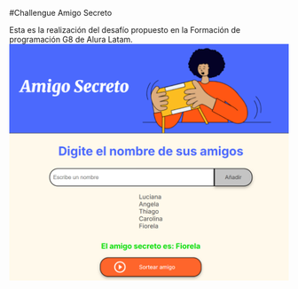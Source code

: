 #Challengue Amigo Secreto

Esta es la realización del desafío propuesto en la Formación de programación G8 de Alura Latam.
![alt text](./assets/amigosecreto.png) 